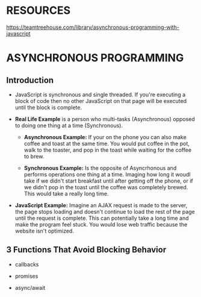 # RESOURCES

https://teamtreehouse.com/library/asynchronous-programming-with-javascript


# ASYNCHRONOUS PROGRAMMING

## Introduction 

* JavaScript is synchronous and single threaded. If you're executing a block of code then no other JavaScript on that page will be executed until the block is complete.

* **Real Life Example** is a person who multi-tasks (Asynchronous) opposed to doing one thing at a time (Synchronous).

  * **Asynchronous Example:** If your on the phone you can also make coffee and toast at the same time. You would put coffee in the pot, walk to the toaster, and pop in the toast while waiting for the coffee to brew.

  * **Synchronous Example:** Is the opposite of Asyncrhonous and performs operations one thing at a time. Imaging how long it woudl take if we didn't start breakfast until after getting off the phone, or if we didn't pop in the toast until the coffee was completely brewed. This would take a really long time. 

* **JavaScript Example:** Imagine an AJAX request is made to the server, the page stops loading and doesn't continue to load the rest of the page until the request is complete. This can potentially take a long time and make the program feel stuck. You would lose web traffic because the website isn't optimized.


## 3 Functions That Avoid Blocking Behavior 
  * callbacks

  * promises
  * async/await
  


